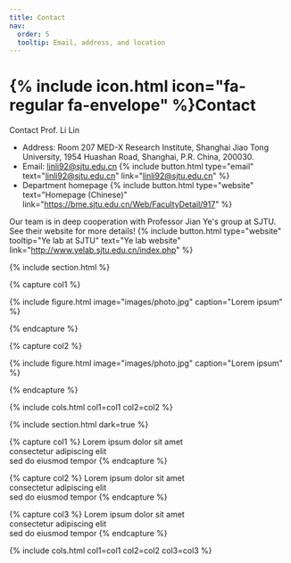 ```yaml
---
title: Contact
nav:
  order: 5
  tooltip: Email, address, and location
---
```


# {% include icon.html icon="fa-regular fa-envelope" %}Contact

Contact Prof. Li Lin

- Address: Room 207 MED-X Research Institute, Shanghai Jiao Tong University, 1954 Huashan Road, Shanghai, P.R. China, 200030.
- Email: linli92@sjtu.edu.cn
{%
  include button.html
  type="email"
  text="linli92@sjtu.edu.cn"
  link="linli92@sjtu.edu.cn"
%}
- Department homepage
{%
  include button.html
  type="website"
  text="Homepage (Chinese)"
  link="https://bme.sjtu.edu.cn/Web/FacultyDetail/917"
%}

Our team is in deep cooperation with Professor Jian Ye's group at SJTU. See their website for more details!
{%
  include button.html
  type="website"
  tooltip="Ye lab at SJTU"
   text="Ye lab website"
   link="http://www.yelab.sjtu.edu.cn/index.php"
%}

{% include section.html %}

{% capture col1 %}

{%
  include figure.html
  image="images/photo.jpg"
  caption="Lorem ipsum"
%}


{% endcapture %}

{% capture col2 %}

{%
  include figure.html
  image="images/photo.jpg"
  caption="Lorem ipsum"
%}

{% endcapture %}

{% include cols.html col1=col1 col2=col2 %}

{% include section.html dark=true %}

{% capture col1 %}
Lorem ipsum dolor sit amet  
consectetur adipiscing elit  
sed do eiusmod tempor
{% endcapture %}

{% capture col2 %}
Lorem ipsum dolor sit amet  
consectetur adipiscing elit  
sed do eiusmod tempor
{% endcapture %}

{% capture col3 %}
Lorem ipsum dolor sit amet  
consectetur adipiscing elit  
sed do eiusmod tempor
{% endcapture %}

{% include cols.html col1=col1 col2=col2 col3=col3 %}
